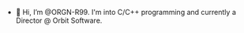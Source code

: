 - 👋 Hi, I’m @ORGN-R99. I'm into C/C++ programming and currently a Director @ Orbit Software.


<!---
ORGN-R99/ORGN-R99 is a ✨ special ✨ repository because its `README.md` (this file) appears on your GitHub profile.
You can click the Preview link to take a look at your changes.
--->
